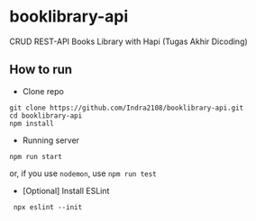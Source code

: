 # booklibrary-api
CRUD REST-API Books Library with Hapi (Tugas Akhir Dicoding)

## How to run
- Clone repo
```
git clone https://github.com/Indra2108/booklibrary-api.git
cd booklibrary-api
npm install
```

- Running server
```
npm run start
```
or, if you use `nodemon`, use `npm run test`

- [Optional] Install ESLint
```
 npx eslint --init
```